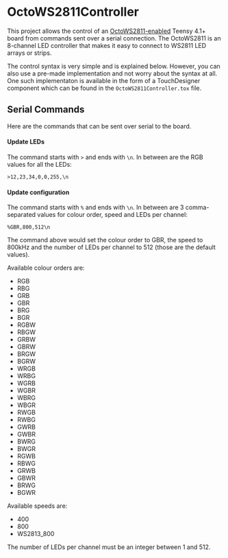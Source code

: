 # OctoWS2811Controller

This project allows the control of an [OctoWS2811-enabled]([url](https://github.com/PaulStoffregen/OctoWS2811)) 
Teensy 4.1+ board from commands sent over a serial connection. The OctoWS2811 is an 8-channel LED controller that
makes it easy to connect to WS2811 LED arrays or strips.

The control syntax is very simple and is explained below. However, you can also use a pre-made implementation and
not worry about the syntax at all. One such implementaton is available in the form of a TouchDesigner component 
which can be found in the `OctoWS2811Controller.tox` file.

## Serial Commands

Here are the commands that can be sent over serial to the board.

#### Update LEDs

The command starts with `>` and ends with `\n`. In between are the RGB values for all the LEDs:

```
>12,23,34,0,0,255,\n
```

#### Update configuration

The command starts with `%` and ends with `\n`. In between are 3 comma-separated values for colour order,
speed and LEDs per channel:

```
%GBR,800,512\n
```
The command above would set the colour order to GBR, the speed to 800kHz and the number of LEDs per channel to
512 (those are the default values).

Available colour orders are: 

  - RGB
  - RBG
  - GRB
  - GBR
  - BRG
  - BGR
  - RGBW
  - RBGW
  - GRBW
  - GBRW
  - BRGW
  - BGRW
  - WRGB
  - WRBG
  - WGRB
  - WGBR
  - WBRG
  - WBGR
  - RWGB
  - RWBG
  - GWRB
  - GWBR
  - BWRG
  - BWGR
  - RGWB
  - RBWG
  - GRWB
  - GBWR
  - BRWG
  - BGWR

Available speeds are:

  - 400
  - 800
  - WS2813_800

The number of LEDs per channel must be an integer between 1 and 512.
